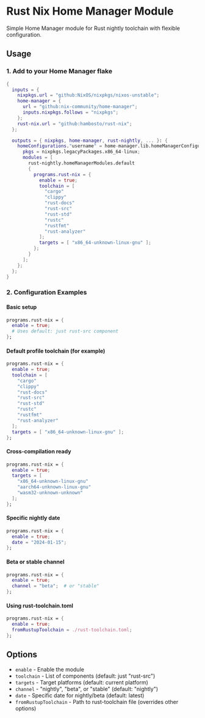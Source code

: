 # Rust Nix Home Manager Module

Simple Home Manager module for Rust nightly toolchain with flexible configuration.

## Usage

### 1. Add to your Home Manager flake

```nix
{
  inputs = {
    nixpkgs.url = "github:NixOS/nixpkgs/nixos-unstable";
    home-manager = {
      url = "github:nix-community/home-manager";
      inputs.nixpkgs.follows = "nixpkgs";
    };
    rust-nix.url = "github:hambosto/rust-nix";
  };

  outputs = { nixpkgs, home-manager, rust-nightly, ... }: {
    homeConfigurations."username" = home-manager.lib.homeManagerConfiguration {
      pkgs = nixpkgs.legacyPackages.x86_64-linux;
      modules = [
        rust-nightly.homeManagerModules.default
        {
          programs.rust-nix = {
            enable = true;
            toolchain = [
              "cargo"
              "clippy"
              "rust-docs"
              "rust-src"
              "rust-std"
              "rustc"
              "rustfmt"
              "rust-analyzer"
            ];
            targets = [ "x86_64-unknown-linux-gnu" ];
          };
        }
      ];
    };
  };
}
```

### 2. Configuration Examples

#### Basic setup
```nix
programs.rust-nix = {
  enable = true;
  # Uses default: just rust-src component
};
```

#### Default profile toolchain (for example)
```nix
programs.rust-nix = {
  enable = true;
  toolchain = [
    "cargo"
    "clippy"
    "rust-docs"
    "rust-src"
    "rust-std"
    "rustc"
    "rustfmt"
    "rust-analyzer"
  ];
  targets = [ "x86_64-unknown-linux-gnu" ];
};
```

#### Cross-compilation ready
```nix
programs.rust-nix = {
  enable = true;
  targets = [
    "x86_64-unknown-linux-gnu"
    "aarch64-unknown-linux-gnu"
    "wasm32-unknown-unknown"
  ];
};
```

#### Specific nightly date
```nix
programs.rust-nix = {
  enable = true;
  date = "2024-01-15";
};
```

#### Beta or stable channel
```nix
programs.rust-nix = {
  enable = true;
  channel = "beta";  # or "stable"
};
```

#### Using rust-toolchain.toml
```nix
programs.rust-nix = {
  enable = true;
  fromRustupToolchain = ./rust-toolchain.toml;
};
```

## Options

- `enable` - Enable the module
- `toolchain` - List of components (default: just "rust-src")
- `targets` - Target platforms (default: current platform)  
- `channel` - "nightly", "beta", or "stable" (default: "nightly")
- `date` - Specific date for nightly/beta (default: latest)
- `fromRustupToolchain` - Path to rust-toolchain file (overrides other options)